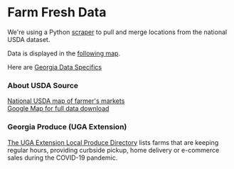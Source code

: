 # Farm Fresh Data

We're using a Python [scraper](scraper) to pull and merge locations from the national USDA dataset.  

Data is displayed in the [following map](../map/starter).  

Here are [Georgia Data Specifics](ga)

### About USDA Source

[National USDA map of farmer's markets](https://www.ams.usda.gov/local-food-directories/farmersmarkets)  
[Google Map for full data download](https://search.ams.usda.gov/farmersmarkets/googleMapFull.aspx)  

### Georgia Produce (UGA Extension)

[The UGA Extension Local Produce Directory](https://extension.uga.edu/ag-products-connection.html) lists farms that are keeping regular hours, providing curbside pickup, home delivery or e-commerce sales during the COVID-19 pandemic.





